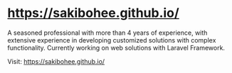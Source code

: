 # https://sakibohee.github.io/
A seasoned professional with more than 4 years of experience, with extensive experience in developing customized solutions with complex functionality. Currently working on web solutions with Laravel Framework. 

Visit: https://sakibohee.github.io/
